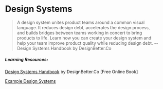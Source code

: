 # Design Systems

> A design system unites product teams around a common visual language. It reduces design debt, accelerates the design process, and builds bridges between teams working in concert to bring products to life. Learn how you can create your design system and help your team improve product quality while reducing design debt. -- Design Systems Handbook by  DesignBetter.Co

##### Learning Resources:

[Design Systems Handbook](https://www.designbetter.co/design-systems-handbook) by DesignBetter.Co \[Free Online Book\]

[Example Design Systems](https://github.com/alexpate/awesome-design-systems)

